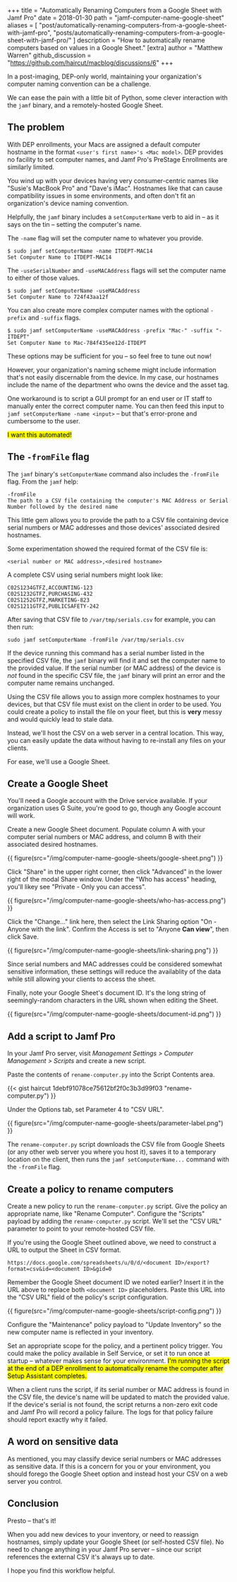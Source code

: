 +++
title = "Automatically Renaming Computers from a Google Sheet with Jamf Pro"
date = 2018-01-30
path = "jamf-computer-name-google-sheet"
aliases = [
    "post/automatically-renaming-computers-from-a-google-sheet-with-jamf-pro",
    "posts/automatically-renaming-computers-from-a-google-sheet-with-jamf-pro/"
]
description = "How to automatically rename computers based on values in a Google Sheet."
[extra]
author = "Matthew Warren"
github_discussion = "https://github.com/haircut/macblog/discussions/6"
+++

In a post-imaging, DEP-only world, maintaining your organization's computer
naming convention can be a challenge.

We can ease the pain with a little bit of Python, some clever interaction with
the `jamf` binary, and a remotely-hosted Google Sheet.

<!-- more -->

## The problem

With DEP enrollments, your Macs are assigned a default computer hostname in the
format `<user's first name>'s <Mac model>`. DEP provides no facility to set
computer names, and Jamf Pro's PreStage Enrollments are similarly limited.

You wind up with your devices having very consumer-centric names like "Susie's
MacBook Pro" and "Dave's iMac". Hostnames like that can cause compatibility
issues in some environments, and often don't fit an organization's device naming
convention.

Helpfully, the `jamf` binary includes a `setComputerName` verb to aid in – as it
says on the tin – setting the computer's name. 

The `-name` flag will set the computer name to whatever you provide.

```shell
$ sudo jamf setComputerName -name ITDEPT-MAC14
Set Computer Name to ITDEPT-MAC14
```

The `-useSerialNumber` and `-useMACAddress` flags will set the computer name to
either of those values.

```shell
$ sudo jamf setComputerName -useMACAddress
Set Computer Name to 724f43aa12f
```

You can also create more complex computer names with the optional `-prefix` and
`-suffix` flags.

```shell
$ sudo jamf setComputerName -useMACAddress -prefix "Mac-" -suffix "-ITDEPT"
Set Computer Name to Mac-784f435ee12d-ITDEPT
```

These options may be sufficient for you – so feel free to tune out now!

However, your organization's naming scheme might include information that's not
easily discernable from the device. In my case, our hostnames include the name
of the department who owns the device and the asset tag.

One workaround is to script a GUI prompt for an end user or IT staff to manually
enter the correct computer name. You can then feed this input to `jamf
setComputerName -name <input>` – but that's error-prone and cumbersome to the
user.

<mark>I want this automated!</mark>

## The `-fromFile` flag

The `jamf` binary's `setComputerName` command also includes the `-fromFile` flag.
From the `jamf` help:

```
-fromFile
The path to a CSV file containing the computer's MAC Address or Serial Number followed by the desired name
```

This little gem allows you to provide the path to a CSV file containing device
serial numbers or MAC addresses and those devices' associated desired hostnames.

Some experimentation showed the required format of the CSV file is:

```
<serial number or MAC address>,<desired hostname>
```

A complete CSV using serial numbers might look like:

```
C02S1234GTFZ,ACCOUNTING-123
C02S1232GTFZ,PURCHASING-432
C02S1252GTFZ,MARKETING-823
C02S1211GTFZ,PUBLICSAFETY-242
```

After saving that CSV file to `/var/tmp/serials.csv` for example, you can then 
run:

```shell
sudo jamf setComputerName -fromFile /var/tmp/serials.csv
```

If the device running this command has a serial number listed in the specified
CSV file, the `jamf` binary will find it and set the computer name to the
provided value. If the serial number (or MAC address) of the device is _not_
found in the specific CSV file, the `jamf` binary will print an error and the
computer name remains unchanged.

Using the CSV file allows you to assign more complex hostnames to your devices,
but that CSV file must exist on the client in order to be used. You could create
a policy to install the file on your fleet, but this is **very** messy and would
quickly lead to stale data.

Instead, we'll host the CSV on a web server in a central location. This way, you
can easily update the data without having to re-install any files on your
clients.

For ease, we'll use a Google Sheet.

## Create a Google Sheet

You'll need a Google account with the Drive service available. If your
organization uses G Suite, you're good to go, though any Google account will
work.

Create a new Google Sheet document. Populate column A with your computer serial
numbers or MAC address, and column B with their associated desired hostnames.

{{ figure(src="/img/computer-name-google-sheets/google-sheet.png") }}

Click "Share" in the upper right corner, then click "Advanced" in the lower
right of the modal Share window. Under the "Who has access" heading, you'll
likey see "Private - Only you can access". 

{{ figure(src="/img/computer-name-google-sheets/who-has-access.png") }}

Click the "Change..." link here, then select the Link Sharing option "On -
Anyone with the link". Confirm the Access is set to "Anyone **Can view**", then
click Save.

{{ figure(src="/img/computer-name-google-sheets/link-sharing.png") }}

Since serial numbers and MAC addresses could be considered somewhat sensitive
information, these settings will reduce the availablity of the data while still
allowing your clients to access the sheet.

Finally, note your Google Sheet's document ID. It's the long string of
seemingly-random characters in the URL shown when editing the Sheet.

{{ figure(src="/img/computer-name-google-sheets/document-id.png") }}

## Add a script to Jamf Pro

In your Jamf Pro server, visit _Management Settings > Computer Management >
Scripts_ and create a new script.

Paste the contents of `rename-computer.py` into the Script Contents area.

{{< gist haircut 1debf91078ce75612bf2f0c3b3d99f03 "rename-computer.py") }}

Under the Options tab, set Parameter 4 to "CSV URL".

{{ figure(src="/img/computer-name-google-sheets/parameter-label.png") }}

The `rename-computer.py` script downloads the CSV file from Google Sheets (or
any other web server you where you host it), saves it to a temporary location on
the client, then runs the `jamf setComputerName...` command with the `-fromFile`
flag.

## Create a policy to rename computers

Create a new policy to run the `rename-computer.py` script. Give the policy an
appropriate name, like "Rename Computer". Configure the "Scripts" payload by
adding the `rename-computer.py` script. We'll set the "CSV URL" parameter to
point to your remote-hosted CSV file.

If you're using the Google Sheet outlined above, we need to construct a URL to
output the Sheet in CSV format.

```
https://docs.google.com/spreadsheets/u/0/d/<document ID>/export?format=csv&id=<document ID>&gid=0
```

Remember the Google Sheet document ID we noted earlier? Insert it in the URL
above to replace both `<document ID>` placeholders. Paste this URL into the "CSV
URL" field of the policy's script configuration. 

{{ figure(src="/img/computer-name-google-sheets/script-config.png") }}

Configure the "Maintenance" policy payload to "Update Inventory" so the new
computer name is reflected in your inventory.

Set an appropriate scope for the policy, and a pertinent policy trigger. You
could make the policy available in Self Service, or set it to run once at
startup – whatever makes sense for your environment. <mark>I'm running the
script at the end of a DEP enrollment to automatically rename the computer after
Setup Assistant completes.</mark>

When a client runs the script, if its serial number or MAC address is found in
the CSV file, the device's name will be updated to match the provided value. If
the device's serial is not found, the script returns a non-zero exit code and
Jamf Pro will record a policy failure. The logs for that policy failure should
report exactly why it failed.

## A word on sensitive data

As mentioned, you may classify device serial numbers or MAC addresses as
sensitive data. If this is a concern for you or your environment, you should
forego the Google Sheet option and instead host your CSV on a web server you
control.

## Conclusion

Presto – that's it!

When you add new devices to your inventory, or need to reassign hostnames,
simply update your Google Sheet (or self-hosted CSV file). No need to change
anything in your Jamf Pro server – since our script references the external CSV
it's always up to date.

I hope you find this workflow helpful.
